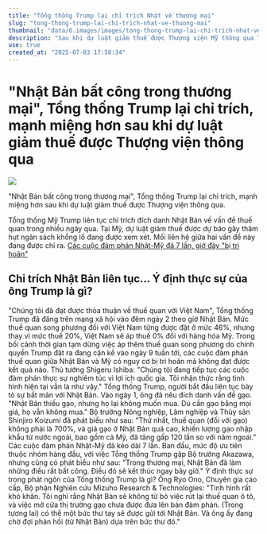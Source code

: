 ```yaml
---
title: "Tổng thống Trump lại chỉ trích Nhật về thương mại"
slug: "tong-thong-trump-lai-chi-trich-nhat-ve-thuong-mai"
thumbnail: "data/6.images/images/tong-thong-trump-lai-chi-trich-nhat-ve-thuong-mai.webp"
description: "Sau khi dự luật giảm thuế được Thượng viện Mỹ thông qua Tổng thống Trump tiếp tục chỉ trích Nhật Bản về vấn đề thương mại và thuế quan"
use: true
created_at: "2025-07-03 17:50:34"
---
```


# "Nhật Bản bất công trong thương mại", Tổng thống Trump lại chỉ trích, mạnh miệng hơn sau khi dự luật giảm thuế được Thượng viện thông qua

![](/images/20250703-90168282-ann-000-1-view.webp)

"Nhật Bản bất công trong thương mại", Tổng thống Trump lại chỉ trích, mạnh miệng hơn sau khi dự luật giảm thuế được Thượng viện thông qua.

Tổng thống Mỹ Trump liên tục chỉ trích đích danh Nhật Bản về vấn đề thuế quan trong nhiều ngày qua. Tại Mỹ, dự luật giảm thuế được dự báo gây thâm hụt ngân sách khổng lồ đang được xem xét. Mối liên hệ giữa hai vấn đề này đang được chỉ ra.
[Các cuộc đàm phán Nhật-Mỹ đã 7 lần, giờ đây "bị trì hoãn"](https://news.tv-asahi.co.jp/news_international/articles/photos/900168282.html)

## Chỉ trích Nhật Bản liên tục... Ý định thực sự của ông Trump là gì?

"Chúng tôi đã đạt được thỏa thuận về thuế quan với Việt Nam", Tổng thống Trump đã đăng trên mạng xã hội vào đêm ngày 2 theo giờ Nhật Bản. Mức thuế quan song phương đối với Việt Nam từng được đặt ở mức 46%, nhưng thay vì mức thuế 20%, Việt Nam sẽ áp thuế 0% đối với hàng hóa Mỹ.
Trong bối cảnh thời gian tạm dừng việc áp thêm thuế quan song phương do chính quyền Trump đặt ra đang cận kề vào ngày 9 tuần tới, các cuộc đàm phán thuế quan giữa Nhật Bản và Mỹ có nguy cơ bị trì hoãn mà không đạt được kết quả nào.
Thủ tướng Shigeru Ishiba:
"Chúng tôi đang tiếp tục các cuộc đàm phán thực sự nghiêm túc vì lợi ích quốc gia. Tôi nhận thức rằng tình hình hiện tại vẫn là như vậy."
Tổng thống Trump, người bắt đầu liên tục bày tỏ sự bất mãn với Nhật Bản. Vào ngày 1, ông đã nêu đích danh vấn đề gạo.
"Nhật Bản thiếu gạo, nhưng họ lại không muốn mua. Dù cần gạo bằng mọi giá, họ vẫn không mua."
Bộ trưởng Nông nghiệp, Lâm nghiệp và Thủy sản Shinjiro Koizumi đã phát biểu như sau:
"Thứ nhất, thuế quan (đối với gạo) không phải là 700%, và giá gạo ở Nhật Bản quá cao, khiến lượng gạo nhập khẩu từ nước ngoài, bao gồm cả Mỹ, đã tăng gấp 120 lần so với năm ngoái."
Các cuộc đàm phán Nhật-Mỹ đã kéo dài 7 lần. Ban đầu, mức độ ưu tiên thuộc nhóm hàng đầu, với việc Tổng thống Trump gặp Bộ trưởng Akazawa, nhưng cũng có phát biểu như sau:
"Trong thương mại, Nhật Bản đã làm những điều rất bất công. Điều đó sẽ kết thúc ngay bây giờ."
Ý định thực sự trong phát ngôn của Tổng thống Trump là gì?
Ông Ryo Ono, Chuyên gia cao cấp, Bộ phận Nghiên cứu Mizuho Research & Technologies:
"Tình hình rất khó khăn. Tôi nghĩ rằng Nhật Bản sẽ không từ bỏ việc rút lại thuế quan ô tô, và việc mở cửa thị trường gạo chưa được đưa lên bàn đàm phán. (Trong tương lai) có thể một bức thư tay sẽ được gửi tới Nhật Bản. Và ông ấy đang chờ đợi phản hồi (từ Nhật Bản) dựa trên bức thư đó."

